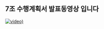 ## 7조 수행계획서 발표동영상 입니다


[![video](http://img.youtube.com/vi/huAAx2-kwS0/0.jpg))](https://youtu.be/huAAx2-kwS0)
